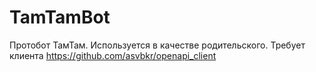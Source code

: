 # TamTamBot
Протобот ТамТам. Используется в качестве родительского. Требует клиента https://github.com/asvbkr/openapi_client
